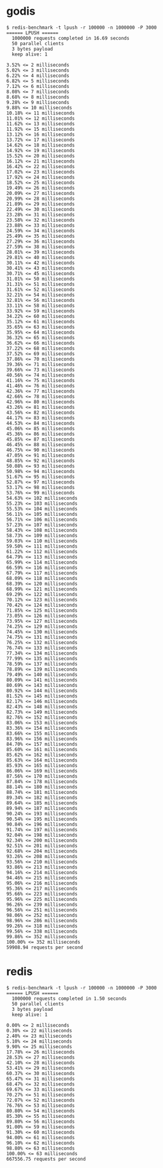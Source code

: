 # godis

    $ redis-benchmark -t lpush -r 100000 -n 1000000 -P 3000
    ====== LPUSH ======
      1000000 requests completed in 16.69 seconds
      50 parallel clients
      3 bytes payload
      keep alive: 1

    3.52% <= 2 milliseconds
    5.02% <= 3 milliseconds
    6.22% <= 4 milliseconds
    6.82% <= 5 milliseconds
    7.12% <= 6 milliseconds
    8.08% <= 7 milliseconds
    8.68% <= 8 milliseconds
    9.28% <= 9 milliseconds
    9.88% <= 10 milliseconds
    10.18% <= 11 milliseconds
    11.01% <= 12 milliseconds
    11.62% <= 13 milliseconds
    11.92% <= 15 milliseconds
    13.12% <= 16 milliseconds
    13.72% <= 17 milliseconds
    14.62% <= 18 milliseconds
    14.92% <= 19 milliseconds
    15.52% <= 20 milliseconds
    16.12% <= 21 milliseconds
    16.42% <= 22 milliseconds
    17.02% <= 23 milliseconds
    17.92% <= 24 milliseconds
    18.52% <= 25 milliseconds
    19.49% <= 26 milliseconds
    20.09% <= 27 milliseconds
    20.99% <= 28 milliseconds
    21.89% <= 29 milliseconds
    22.49% <= 30 milliseconds
    23.28% <= 31 milliseconds
    23.58% <= 32 milliseconds
    23.88% <= 33 milliseconds
    24.59% <= 34 milliseconds
    25.49% <= 35 milliseconds
    27.29% <= 36 milliseconds
    27.59% <= 38 milliseconds
    28.01% <= 39 milliseconds
    29.81% <= 40 milliseconds
    30.11% <= 42 milliseconds
    30.41% <= 43 milliseconds
    30.71% <= 45 milliseconds
    31.01% <= 50 milliseconds
    31.31% <= 51 milliseconds
    31.61% <= 52 milliseconds
    32.21% <= 54 milliseconds
    32.81% <= 56 milliseconds
    33.11% <= 58 milliseconds
    33.92% <= 59 milliseconds
    34.22% <= 60 milliseconds
    35.12% <= 61 milliseconds
    35.65% <= 63 milliseconds
    35.95% <= 64 milliseconds
    36.32% <= 65 milliseconds
    36.62% <= 66 milliseconds
    37.22% <= 68 milliseconds
    37.52% <= 69 milliseconds
    37.86% <= 70 milliseconds
    39.36% <= 71 milliseconds
    39.66% <= 73 milliseconds
    40.56% <= 74 milliseconds
    41.16% <= 75 milliseconds
    41.46% <= 76 milliseconds
    42.36% <= 77 milliseconds
    42.66% <= 78 milliseconds
    42.96% <= 80 milliseconds
    43.26% <= 81 milliseconds
    43.56% <= 82 milliseconds
    44.17% <= 83 milliseconds
    44.53% <= 84 milliseconds
    45.06% <= 85 milliseconds
    45.36% <= 86 milliseconds
    45.85% <= 87 milliseconds
    46.45% <= 88 milliseconds
    46.75% <= 90 milliseconds
    47.05% <= 91 milliseconds
    48.85% <= 92 milliseconds
    50.08% <= 93 milliseconds
    50.98% <= 94 milliseconds
    51.67% <= 95 milliseconds
    52.87% <= 97 milliseconds
    53.17% <= 98 milliseconds
    53.76% <= 99 milliseconds
    54.63% <= 102 milliseconds
    55.23% <= 103 milliseconds
    55.53% <= 104 milliseconds
    56.11% <= 105 milliseconds
    56.71% <= 106 milliseconds
    57.23% <= 107 milliseconds
    58.43% <= 108 milliseconds
    58.73% <= 109 milliseconds
    59.03% <= 110 milliseconds
    59.50% <= 111 milliseconds
    61.22% <= 112 milliseconds
    64.79% <= 113 milliseconds
    65.99% <= 114 milliseconds
    66.59% <= 116 milliseconds
    67.79% <= 117 milliseconds
    68.09% <= 118 milliseconds
    68.39% <= 120 milliseconds
    68.99% <= 121 milliseconds
    69.29% <= 122 milliseconds
    70.12% <= 123 milliseconds
    70.42% <= 124 milliseconds
    71.85% <= 125 milliseconds
    73.05% <= 126 milliseconds
    73.95% <= 127 milliseconds
    74.25% <= 129 milliseconds
    74.45% <= 130 milliseconds
    74.75% <= 131 milliseconds
    76.25% <= 132 milliseconds
    76.74% <= 133 milliseconds
    77.34% <= 134 milliseconds
    77.99% <= 135 milliseconds
    78.59% <= 137 milliseconds
    78.89% <= 139 milliseconds
    79.49% <= 140 milliseconds
    80.09% <= 141 milliseconds
    80.69% <= 143 milliseconds
    80.92% <= 144 milliseconds
    81.52% <= 145 milliseconds
    82.17% <= 146 milliseconds
    82.43% <= 148 milliseconds
    82.73% <= 149 milliseconds
    82.76% <= 152 milliseconds
    83.06% <= 153 milliseconds
    83.36% <= 154 milliseconds
    83.66% <= 155 milliseconds
    83.96% <= 156 milliseconds
    84.70% <= 157 milliseconds
    85.60% <= 161 milliseconds
    85.62% <= 162 milliseconds
    85.63% <= 164 milliseconds
    85.93% <= 165 milliseconds
    86.06% <= 169 milliseconds
    87.56% <= 170 milliseconds
    87.84% <= 178 milliseconds
    88.14% <= 180 milliseconds
    88.74% <= 181 milliseconds
    89.34% <= 182 milliseconds
    89.64% <= 185 milliseconds
    89.94% <= 187 milliseconds
    90.24% <= 193 milliseconds
    90.54% <= 195 milliseconds
    90.84% <= 196 milliseconds
    91.74% <= 197 milliseconds
    92.04% <= 198 milliseconds
    92.34% <= 200 milliseconds
    92.51% <= 201 milliseconds
    92.68% <= 204 milliseconds
    93.26% <= 208 milliseconds
    93.56% <= 210 milliseconds
    93.86% <= 213 milliseconds
    94.16% <= 214 milliseconds
    94.46% <= 215 milliseconds
    95.06% <= 216 milliseconds
    95.36% <= 217 milliseconds
    95.66% <= 223 milliseconds
    95.96% <= 225 milliseconds
    96.26% <= 239 milliseconds
    96.56% <= 251 milliseconds
    98.06% <= 252 milliseconds
    98.96% <= 286 milliseconds
    99.26% <= 318 milliseconds
    99.56% <= 338 milliseconds
    99.86% <= 352 milliseconds
    100.00% <= 352 milliseconds
    59908.94 requests per second


# redis

    $ redis-benchmark -t lpush -r 100000 -n 1000000 -P 3000
    ====== LPUSH ======
      1000000 requests completed in 1.50 seconds
      50 parallel clients
      3 bytes payload
      keep alive: 1

    0.00% <= 2 milliseconds
    0.30% <= 22 milliseconds
    2.40% <= 23 milliseconds
    5.10% <= 24 milliseconds
    9.90% <= 25 milliseconds
    17.78% <= 26 milliseconds
    28.53% <= 27 milliseconds
    42.10% <= 28 milliseconds
    53.41% <= 29 milliseconds
    60.37% <= 30 milliseconds
    65.47% <= 31 milliseconds
    68.47% <= 32 milliseconds
    69.67% <= 33 milliseconds
    70.27% <= 51 milliseconds
    72.07% <= 52 milliseconds
    76.76% <= 53 milliseconds
    80.80% <= 54 milliseconds
    85.30% <= 55 milliseconds
    89.80% <= 56 milliseconds
    91.00% <= 59 milliseconds
    91.30% <= 60 milliseconds
    94.00% <= 61 milliseconds
    96.10% <= 62 milliseconds
    98.80% <= 63 milliseconds
    100.00% <= 63 milliseconds
    667556.75 requests per second
